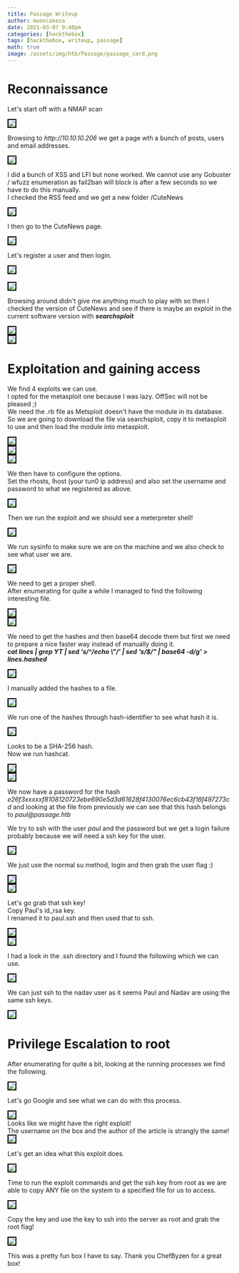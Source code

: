 ```yaml
---
title: Passage Writeup
author: mooncakeza
date: 2021-03-07 9:40pm
categories: [hackthebox]
tags: [hackthebox, writeup, passage]
math: true
image: /assets/img/htb/Passage/passage_card.png
---
```


<h1> Reconnaissance </h1>

<p>
Let's start off with a NMAP scan
</p>

<img src="/assets/img/htb/Passage/01_nmap.png" style="border:2px solid black">

<p>
Browsing to <i>http://10.10.10.206</i> we get a page wth a bunch of posts, users and email addresses.
</p>

<img src="/assets/img/htb/Passage/02_frontpage.png" style="border:2px solid black">

<p>
I did a bunch of XSS and LFI but none worked. We cannot use any Gobuster / wfuzz enumeration as fail2ban will block is after a few seconds so we have to do this manually.
<br>
I checked the RSS feed and we get a new folder /CuteNews
</p>

<img src="/assets/img/htb/Passage/03_rss_feed.png" style="border:2px solid black">

<p>
I then go to the CuteNews page.
</p>

<img src="/assets/img/htb/Passage/04_cutenews_page.png" style="border:2px solid black">

<p>
Let's register a user and then login.
</p>

<img src="/assets/img/htb/Passage/05_register.png" style="border:2px solid black">
<br>
<br>
<img src="/assets/img/htb/Passage/06_login.png" style="border:2px solid black">

<p>
Browsing around didn't give me anything much to play with so then I checked the version of CuteNews and see if there is maybe an exploit in the current software version with <b><i>searchsploit</i></b>
</p>

<img src="/assets/img/htb/Passage/07_cutenews_version.png" style="border:2px solid black">
<br>
<img src="/assets/img/htb/Passage/08_cutenews_exploit.png" style="border:2px solid black">

<h1> Exploitation and gaining access </h1>

<p>
We find 4 exploits we can use. 
<br>
I opted for the metasploit one because I was lazy. OffSec will not be pleased ;)
<br>
We need the .rb file as Metsploit doesn't have the module in its database.
<br>
So we are going to download the file via searchsploit, copy it to metasploit to use and then load the module into metasploit.
</p>

<img src="/assets/img/htb/Passage/09_cutenews_searchsploit.png" style="border:2px solid black">
<br>
<img src="/assets/img/htb/Passage/10_cutenews_metasploit.png" style="border:2px solid black">
<br>
<img src="/assets/img/htb/Passage/11_use_cutenews.png" style="border:2px solid black">

<p>
We then have to configure the options. 
<br>
Set the rhosts, lhost (your tun0 ip address) and also set the username and password to what we registered as above.
</p>

<img src="/assets/img/htb/Passage/12_cutenews_options.png" style="border:2px solid black">

<p>
Then we run the exploit and we should see a meterpreter shell!
</p>

<img src="/assets/img/htb/Passage/13_passage_meterpreter.png" style="border:2px solid black">

<p>
We run sysinfo to make sure we are on the machine and we also check to see what user we are.
</p>

<img src="/assets/img/htb/Passage/14_passage_sysinfo.png" style="border:2px solid black">

<p>
We need to get a proper shell.
<br>
After enumerating for quite a while I managed to find the following interesting file.
</p>

<img src="/assets/img/htb/Passage/15_passage_find_stuff.png" style="border:2px solid black">
<br>
<img src="/assets/img/htb/Passage/16_passage_line_file.png" style="border:2px solid black">

<p>
We need to get the hashes and then base64 decode them but first we need to prepare a nice faster way instead of manually doing it.
<br>
<b><i>cat lines | grep YT | sed 's/^/echo \"/' | sed 's/$/" | base64 -d/g' > lines.hashed</i></b>
</p>

<img src="/assets/img/htb/Passage/17_hash_base64decode.png" style="border:2px solid black">

<p>
 I manually added the hashes to a file.
</p>

<img src="/assets/img/htb/Passage/18_hashes.png" style="border:2px solid black">

<p>
We run one of the hashes through hash-identifier to see what hash it is.
</p>

<img src="/assets/img/htb/Passage/19_hashes_identify.png" style="border:2px solid black">

<p>
Looks to be a SHA-256 hash.
<br>
Now we run hashcat.
</p>

<img src="/assets/img/htb/Passage/20_hashcat_start.png" style="border:2px solid black">
<br>
<img src="/assets/img/htb/Passage/21_hashcat_end.png" style="border:2px solid black">

<p>
We now have a password for the hash <i>e26f3xxxxxf8108120723ebe690e5d3d61628f4130076ec6cb43f16f497273cd</i> and looking at the file from previously we can see that this hash belongs to <i>paul@passage.htb</i>
</p>

<p>
We try to ssh with the user <i>paul</i> and the password but we get a login failure probably because we will need a ssh key for the user.
</p>

<img src="/assets/img/htb/Passage/22_paul_ssh.png" style="border:2px solid black">

<p>
We just use the normal su method, login and then grab the user flag :)
</p>

<img src="/assets/img/htb/Passage/23_paul_su.png" style="border:2px solid black">
<br>
<img src="/assets/img/htb/Passage/24_userflag.png" style="border:2px solid black">

<p>
Let's go grab that ssh key! 
<br>
Copy Paul's id_rsa key.
<br>
I renamed it to paul.ssh and then used that to ssh.
</p>

<img src="/assets/img/htb/Passage/25_ssh_paul_key.png" style="border:2px solid black">
<br>
<img src="/assets/img/htb/Passage/26_ssh_paul.png" style="border:2px solid black">

<p>
I had a look in the .ssh directory and I found the following which we can use.
</p>

<img src="/assets/img/htb/Passage/27_ssh_auth_keys.png" style="border:2px solid black">

<p>
We can just ssh to the nadav user as it seems Paul and Nadav are using the same ssh keys.
</p>

<img src="/assets/img/htb/Passage/28_ssh_nadav.png" style="border:2px solid black">

<h1> Privilege Escalation to root </h1>

<p>
After enumerating for quite a bit, looking at the running processes we find the following.
</p>

<img src="/assets/img/htb/Passage/29_process_usb_creator.png" style="border:2px solid black">

<p>
Let's go Google and see what we can do with this process.
</p>

<img src="/assets/img/htb/Passage/30_usb_creator_google.png" style="border:2px solid black">
<br>
Looks like we might have the right exploit! 
<br>
The username on the box and the author of the article is strangly the same!
<br>
<img src="/assets/img/htb/Passage/31_usb_creator_markus_nadav.png" style="border:2px solid black">

<p>
Let's get an idea what this exploit does.
</p>

<img src="/assets/img/htb/Passage/32_usb_creator_exploit_describe.png" style="border:2px solid black">

<p>
Time to run the exploit commands and get the ssh key from root as we are able to copy ANY file on the system to a specified file for us to access.
</p>

<img src="/assets/img/htb/Passage/33_usb_creator_exploit.png" style="border:2px solid black">

<p>
Copy the key and use the key to ssh into the server as root and grab the root flag!
</p>

<img src="/assets/img/htb/Passage/34_passage_root.png" style="border:2px solid black">

<p>
This was a pretty fun box I have to say. Thank you ChefByzen for a great box!
</p>
